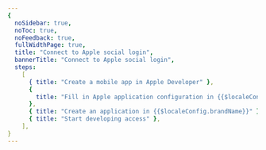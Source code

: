 ```yaml
---
{
  noSidebar: true,
  noToc: true,
  noFeedback: true,
  fullWidthPage: true,
  title: "Connect to Apple social login",
  bannerTitle: "Connect to Apple social login",
  steps:
    [
      { title: "Create a mobile app in Apple Developer" },
      {
        title: "Fill in Apple application configuration in {{$localeConfig.brandName}}",
      },
      { title: "Create an application in {{$localeConfig.brandName}}" },
      { title: "Start developing access" },
    ],
}
---
```


<IntegrationDetail backLink="/guides/connections/social"/>
